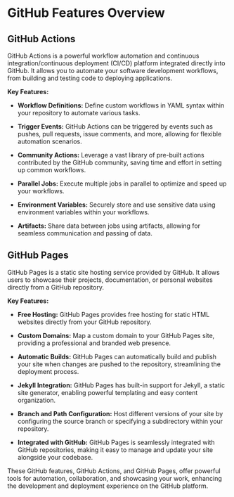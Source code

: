 # GitHub Features Overview

## GitHub Actions

GitHub Actions is a powerful workflow automation and continuous integration/continuous deployment (CI/CD) platform integrated directly into GitHub. It allows you to automate your software development workflows, from building and testing code to deploying applications.

**Key Features:**
- **Workflow Definitions:** Define custom workflows in YAML syntax within your repository to automate various tasks.
  
- **Trigger Events:** GitHub Actions can be triggered by events such as pushes, pull requests, issue comments, and more, allowing for flexible automation scenarios.

- **Community Actions:** Leverage a vast library of pre-built actions contributed by the GitHub community, saving time and effort in setting up common workflows.

- **Parallel Jobs:** Execute multiple jobs in parallel to optimize and speed up your workflows.

- **Environment Variables:** Securely store and use sensitive data using environment variables within your workflows.

- **Artifacts:** Share data between jobs using artifacts, allowing for seamless communication and passing of data.

## GitHub Pages

GitHub Pages is a static site hosting service provided by GitHub. It allows users to showcase their projects, documentation, or personal websites directly from a GitHub repository.

**Key Features:**
- **Free Hosting:** GitHub Pages provides free hosting for static HTML websites directly from your GitHub repository.

- **Custom Domains:** Map a custom domain to your GitHub Pages site, providing a professional and branded web presence.

- **Automatic Builds:** GitHub Pages can automatically build and publish your site when changes are pushed to the repository, streamlining the deployment process.

- **Jekyll Integration:** GitHub Pages has built-in support for Jekyll, a static site generator, enabling powerful templating and easy content organization.

- **Branch and Path Configuration:** Host different versions of your site by configuring the source branch or specifying a subdirectory within your repository.

- **Integrated with GitHub:** GitHub Pages is seamlessly integrated with GitHub repositories, making it easy to manage and update your site alongside your codebase.

These GitHub features, GitHub Actions, and GitHub Pages, offer powerful tools for automation, collaboration, and showcasing your work, enhancing the development and deployment experience on the GitHub platform.

